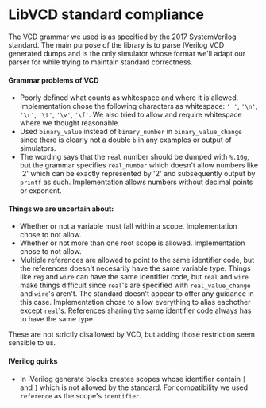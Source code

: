 # LibVCD standard compliance

The VCD grammar we used is as specified by the 2017 SystemVerilog standard.
The main purpose of the library is to parse IVerilog VCD generated dumps and is
the only simulator whose format we'll adapt our parser for while trying to
maintain standard correctness.

#### Grammar problems of VCD

 * Poorly defined what counts as whitespace and where it is allowed.
   Implementation chose the following characters as whitespace: `' '`, `'\n'`,
   `'\r'`, `'\t'`, `'\v'`, `'\f'`.  We also tried to allow and require
   whitespace where we thought reasonable.
 * Used `binary_value` instead of `binary_number` in `binary_value_change`
   since there is clearly not a double `b` in any examples or output of
   simulators.
 * The wording says that the `real` number should be dumped with `%.16g`, but
   the grammar specifies `real_number` which doesn't allow numbers like '2'
   which can be exactly represented by '2' and subsequently output by `printf`
   as such. Implementation allows numbers without decimal points or exponent.
 
 #### Things we are uncertain about:
 * Whether or not a variable must fall within a scope. Implementation chose to
   not allow.
 * Whether or not more than one root scope is allowed. Implementation chose to
   not allow.
 * Multiple references are allowed to point to the same identifier code, but
   the references doesn't necesarily have the same variable type. Things like
   `reg` and `wire` can have the same identifier code, but `real` and `wire`
   make things difficult since `real`'s are specified with `real_value_change`
   and `wire`'s aren't. The standard doesn't appear to offer any guidance in
   this case. Implementation chose to allow everything to alias eachother
   except `real`'s. References sharing the same identifier code always has to
   have the same type.
 
These are not strictly disallowed by VCD, but adding those restriction seem
sensible to us.
   
#### IVerilog quirks

 * In IVerilog generate blocks creates scopes whose identifier contain `[` and
   `]` which is not allowed by the standard. For compatibility we used
   `reference` as the scope's `identifier`.

